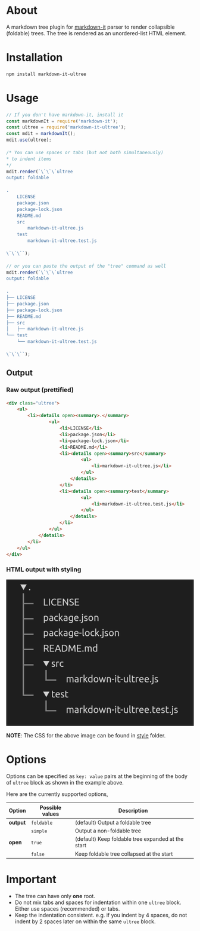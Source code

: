 # About

A markdown tree plugin for [markdown-it](https://github.com/markdown-it/markdown-it) parser to render collapsible (foldable) trees. The tree is rendered as an unordered-list HTML element.

# Installation

```bash
npm install markdown-it-ultree
```

# Usage

```js
// If you don't have markdown-it, install it
const markdownIt = require('markdown-it');
const ultree = require('markdown-it-ultree');
const mdit = markdownIt();
mdit.use(ultree);

/* You can use spaces or tabs (but not both simultaneously)
* to indent items
*/  
mdit.render(`\`\`\`ultree
output: foldable

.
    LICENSE
    package.json
    package-lock.json
    README.md
    src
        markdown-it-ultree.js
    test
        markdown-it-ultree.test.js

\`\`\``);

// or you can paste the output of the "tree" command as well
mdit.render(`\`\`\`ultree
output: foldable

.
├── LICENSE
├── package.json
├── package-lock.json
├── README.md
├── src
│   ├── markdown-it-ultree.js
└── test
    └── markdown-it-ultree.test.js

\`\`\``);
```

## Output

### Raw output (prettified)

```html
<div class="ultree">
    <ul>
        <li><details open><summary>.</summary>
                <ul>
                    <li>LICENSE</li>
                    <li>package.json</li>
                    <li>package-lock.json</li>
                    <li>README.md</li>
                    <li><details open><summary>src</summary>
                            <ul>
                                <li>markdown-it-ultree.js</li>
                            </ul>
                        </details>
                    </li>
                    <li><details open><summary>test</summary>
                            <ul>
                                <li>markdown-it-ultree.test.js</li>
                            </ul>
                        </details>
                    </li>
                </ul>
            </details>
        </li>
    </ul>
</div>
```

### HTML output with styling

![foldable-tree](./res/example-foldable.png)

**NOTE**: The CSS for the above image can be found in [style](./style/style.css) folder.

# Options

Options can be specified as `key: value` pairs at the beginning of the body of `ultree` block as shown in the example above.

Here are the currently supported options,

| Option     | Possible values | Description                                        |
| ---------- | --------------- | -------------------------------------------------- |
| **output** | `foldable`      | (default) Output a foldable tree                   |
|            | `simple`        | Output a non-foldable tree                         |
| **open**   | `true`          | (default) Keep foldable tree expanded at the start |
|            | `false`         | Keep foldable tree collapsed at the start          |

# Important

- The tree can have only **one** root.
- Do not mix tabs and spaces for indentation within one `ultree` block. Either use spaces (recommended) or tabs.
- Keep the indentation consistent. e.g. if you indent by 4 spaces, do not indent by 2 spaces later on within the same `ultree` block.
